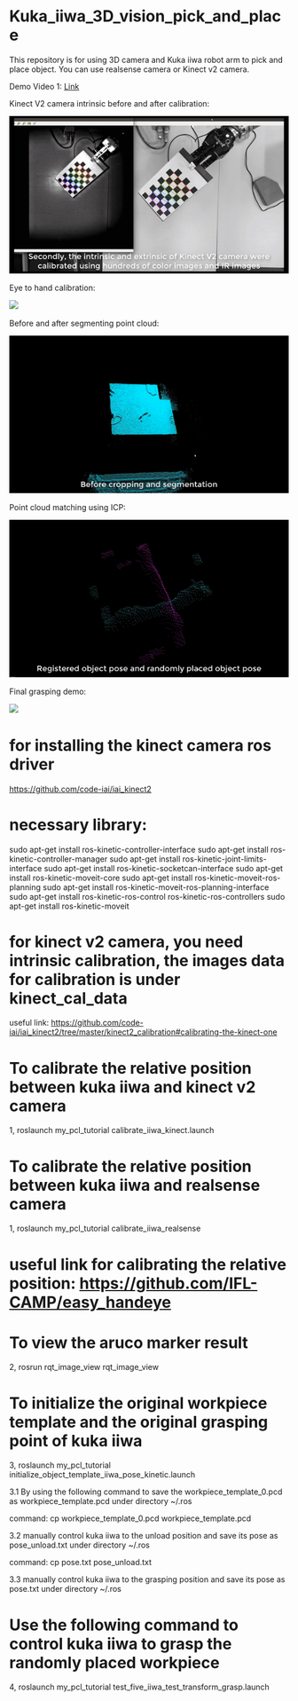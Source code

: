 # Kuka_iiwa_3D_vision_pick_and_place
This repository is for using 3D camera and Kuka iiwa robot arm to pick and place object. You can use realsense camera or Kinect v2 camera.


Demo Video 1: [Link](https://youtu.be/M7GtTTIV9rA) 


Kinect V2 camera intrinsic before and after calibration:

![](intrinsic_calibration.gif)


Eye to hand calibration:

![](eye_to_hand_calibration.gif)


Before and after segmenting point cloud:

![](segmenting_point_cloud.gif)


Point cloud matching using ICP:

![](point_cloud_matching.gif)


Final grasping demo:

![](grasping_demo.gif)


# for installing the kinect camera ros driver
https://github.com/code-iai/iai_kinect2

# necessary library:

sudo apt-get install ros-kinetic-controller-interface
sudo apt-get install ros-kinetic-controller-manager
sudo apt-get install ros-kinetic-joint-limits-interface
sudo apt-get install ros-kinetic-socketcan-interface
sudo apt-get install ros-kinetic-moveit-core
sudo apt-get install ros-kinetic-moveit-ros-planning
sudo apt-get install ros-kinetic-moveit-ros-planning-interface
sudo apt-get install ros-kinetic-ros-control ros-kinetic-ros-controllers
sudo apt-get install ros-kinetic-moveit


# for kinect v2 camera, you need intrinsic calibration, the images data for calibration is under kinect_cal_data
useful link: https://github.com/code-iai/iai_kinect2/tree/master/kinect2_calibration#calibrating-the-kinect-one


# To calibrate the relative position between kuka iiwa and kinect v2 camera
1, roslaunch my_pcl_tutorial calibrate_iiwa_kinect.launch

# To calibrate the relative position between kuka iiwa and realsense camera
1, roslaunch my_pcl_tutorial calibrate_iiwa_realsense

# useful link for calibrating the relative position: https://github.com/IFL-CAMP/easy_handeye
 

# To view the aruco marker result
2, rosrun rqt_image_view rqt_image_view

# To initialize the original workpiece template and the original grasping point of kuka iiwa
3, roslaunch my_pcl_tutorial initialize_object_template_iiwa_pose_kinetic.launch 

3.1 By using the following command to save the workpiece_template_0.pcd as workpiece_template.pcd under directory ~/.ros

command: cp workpiece_template_0.pcd workpiece_template.pcd

3.2 manually control kuka iiwa to the unload position and save its pose as pose_unload.txt under directory ~/.ros

command: cp pose.txt pose_unload.txt

3.3 manually control kuka iiwa to the grasping position and save its pose as pose.txt under directory ~/.ros

# Use the following command to control kuka iiwa to grasp the randomly placed workpiece
4, roslaunch my_pcl_tutorial test_five_iiwa_test_transform_grasp.launch 
